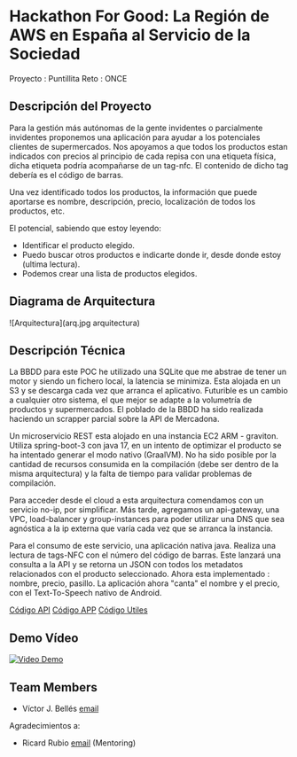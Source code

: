 # Hackathon For Good: La Región de AWS en España al Servicio de la Sociedad

Proyecto : Puntillita
Reto : ONCE

## Descripción del Proyecto

Para la gestión más autónomas de la gente invidentes o parcialmente invidentes proponemos una aplicación para ayudar a los potenciales clientes de supermercados. Nos apoyamos a que todos los productos estan indicados con precios al principio de cada repisa con una etiqueta física, dicha etiqueta podría acompañarse de un tag-nfc. El contenido de dicho tag debería es el código de barras. 

Una vez identificado todos los productos, la información que puede aportarse es nombre, descripción, precio, localización de todos los productos, etc. 

El potencial, sabiendo que estoy leyendo: 
 - Identificar el producto elegido.
 - Puedo buscar otros productos e indicarte donde ir, desde donde estoy (ultima lectura).
 - Podemos crear una lista de productos elegidos.

## Diagrama de Arquitectura

![Arquitectura](arq.jpg arquitectura)

## Descripción Técnica

La BBDD para este POC he utilizado una SQLite que me abstrae de tener un motor y siendo un fichero local, la latencia se minimiza. Esta alojada en un S3 y se descarga cada vez que arranca el aplicativo. Futurible es un cambio a cualquier otro sistema, el que mejor se adapte a la volumetría de productos y supermercados. El poblado de la BBDD ha sido realizada haciendo un scrapper parcial sobre la API de Mercadona.

Un microservicio REST esta alojado en una instancia EC2 ARM - graviton. Utiliza spring-boot-3 con java 17, en un intento de optimizar el producto se ha intentado generar el modo nativo (GraalVM). No ha sido posible por la cantidad de recursos consumida en la compilación (debe ser dentro de la misma arquitectura) y la falta de tiempo para validar problemas de compilación. 

Para acceder desde el cloud a esta arquitectura comendamos con un servicio no-ip, por simplificar. Más tarde, agregamos un api-gateway, una VPC, load-balancer y group-instances para poder utilizar una DNS que sea agnóstica a la ip externa que varía cada vez que se arranca la instancia.

Para el consumo de este servicio, una aplicación nativa java. Realiza una lectura de tags-NFC con el número del código de barras. Este lanzará una consulta a la API y se retorna un JSON con todos los metadatos relacionados con el producto seleccionado. Ahora esta implementado : nombre, precio, pasillo. La aplicación ahora "canta" el nombre y el precio, con el Text-To-Speech nativo de Android.

[Código API](https://github.com/CSEHackathonAWS/puntillita-api)
[Código APP](https://github.com/CSEHackathonAWS/puntillita-app)
[Código Utiles](https://github.com/CSEHackathonAWS/puntillita-tools)

## Demo Vídeo

[![Video Demo](https://img.youtube.com/vi/XXX/0.jpg)](https://www.youtube.com/watch?v=XX)


## Team Members
- Víctor J. Bellés [email](mailto:victor-juan.belles@soprasteria.com)

Agradecimientos a:
- Ricard Rubio [email](mailto:ricard.rubio@soprasteria.com) (Mentoring)
